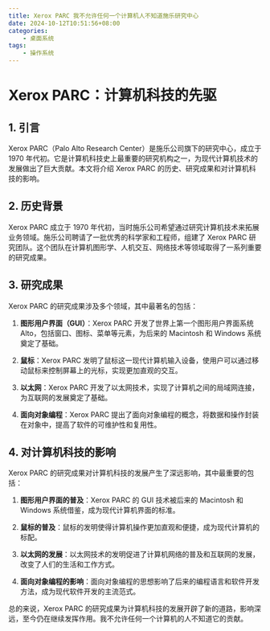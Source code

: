 ```yaml
---
title: Xerox PARC 我不允许任何一个计算机人不知道施乐研究中心
date: 2024-10-12T10:51:56+08:00
categories:
    - 桌面系统
tags:
    - 操作系统
---
```


# Xerox PARC：计算机科技的先驱

## 1. 引言

Xerox PARC（Palo Alto Research Center）是施乐公司旗下的研究中心，成立于 1970 年代初。它是计算机科技史上最重要的研究机构之一，为现代计算机技术的发展做出了巨大贡献。本文将介绍 Xerox PARC 的历史、研究成果和对计算机科技的影响。

## 2. 历史背景

Xerox PARC 成立于 1970 年代初，当时施乐公司希望通过研究计算机技术来拓展业务领域。施乐公司聘请了一批优秀的科学家和工程师，组建了 Xerox PARC 研究团队。这个团队在计算机图形学、人机交互、网络技术等领域取得了一系列重要的研究成果。

## 3. 研究成果

Xerox PARC 的研究成果涉及多个领域，其中最著名的包括：

1. **图形用户界面（GUI）**：Xerox PARC 开发了世界上第一个图形用户界面系统 Alto，包括窗口、图标、菜单等元素，为后来的 Macintosh 和 Windows 系统奠定了基础。

2. **鼠标**：Xerox PARC 发明了鼠标这一现代计算机输入设备，使用户可以通过移动鼠标来控制屏幕上的光标，实现更加直观的交互。

3. **以太网**：Xerox PARC 开发了以太网技术，实现了计算机之间的局域网连接，为互联网的发展奠定了基础。

4. **面向对象编程**：Xerox PARC 提出了面向对象编程的概念，将数据和操作封装在对象中，提高了软件的可维护性和复用性。

## 4. 对计算机科技的影响

Xerox PARC 的研究成果对计算机科技的发展产生了深远影响，其中最重要的包括：

1. **图形用户界面的普及**：Xerox PARC 的 GUI 技术被后来的 Macintosh 和 Windows 系统借鉴，成为现代计算机界面的标准。

2. **鼠标的普及**：鼠标的发明使得计算机操作更加直观和便捷，成为现代计算机的标配。

3. **以太网的发展**：以太网技术的发明促进了计算机网络的普及和互联网的发展，改变了人们的生活和工作方式。

4. **面向对象编程的影响**：面向对象编程的思想影响了后来的编程语言和软件开发方法，成为现代软件开发的主流范式。

总的来说，Xerox PARC 的研究成果为计算机科技的发展开辟了新的道路，影响深远，至今仍在继续发挥作用。我不允许任何一个计算机的人不知道它的贡献。
```